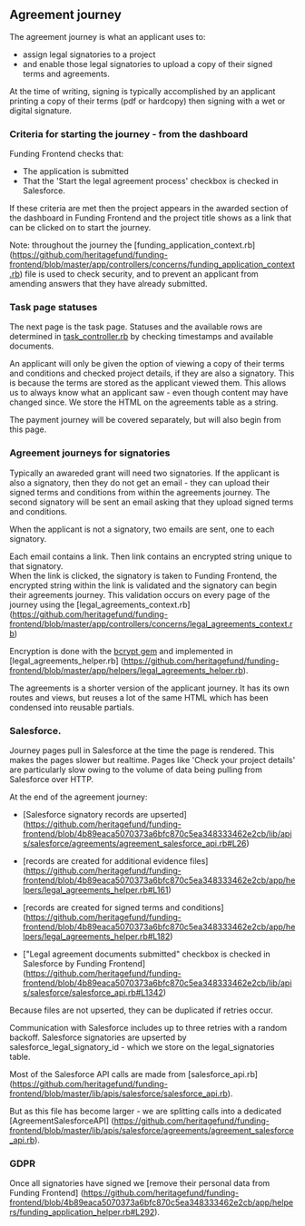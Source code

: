 ## Agreement journey

The agreement journey is what an applicant uses to:

- assign legal signatories to a project
- and enable those legal signatories to upload a copy of their signed terms and agreements.

At the time of writing, signing is typically accomplished by an applicant printing a copy of their
terms (pdf or hardcopy) then signing with a wet or digital signature.

### Criteria for starting the journey - from the dashboard

Funding Frontend checks that:

- The application is submitted
- That the 'Start the legal agreement process' checkbox is checked in Salesforce.

If these criteria are met then the project appears in the awarded section of the dashboard in Funding Frontend
and the project title shows as a link that can be clicked on to start the journey.

Note: throughout the journey the [funding_application_context.rb]
(https://github.com/heritagefund/funding-frontend/blob/master/app/controllers/concerns/funding_application_context.rb) 
file is used to check security, and to prevent
an applicant from amending answers that they have already submitted.

### Task page statuses

The next page is the task page.  Statuses and the available rows are determined in 
[task_controller.rb](https://github.com/heritagefund/funding-frontend/blob/master/app/controllers/funding_application/tasks_controller.rb)
by checking timestamps and available documents.

An applicant will only be given the option of viewing a copy of their terms and conditions and checked project details, 
if they are also a signatory. 
This is because the terms are stored as the applicant viewed them.  This allows us to always know
what an applicant saw - even though content may have changed since.  We store the HTML on the agreements table as a string.

The payment journey will be covered separately, but will also begin from this page.

### Agreement journeys for signatories

Typically an awareded grant will need two signatories.  If the applicant is also a signatory, then they do not get an email - they can 
upload their signed terms and conditions from within the agreements journey. The second signatory will be sent an email asking that
they upload signed terms and conditions.

When the applicant is not a signatory, two emails are sent, one to each signatory.

Each email contains a link.  Then link contains an encrypted string unique to that signatory.  
When the link is clicked, the signatory is taken to Funding Frontend, the encrypted string within the link is validated and the
signatory can begin their agreements journey.  This validation occurs on every page of the journey using the [legal_agreements_context.rb]
(https://github.com/heritagefund/funding-frontend/blob/master/app/controllers/concerns/legal_agreements_context.rb)

Encryption is done with the [bcrypt gem](https://github.com/bcrypt-ruby/bcrypt-ruby) and implemented in [legal_agreements_helper.rb]
(https://github.com/heritagefund/funding-frontend/blob/master/app/helpers/legal_agreements_helper.rb).

The agreements is a shorter version of the applicant journey.  It has its own routes and views, but reuses a lot of the same HTML
which has been condensed into reusable partials.

### Salesforce.

Journey pages pull in Salesforce at the time the page is rendered.  This makes the pages slower but realtime.
Pages like 'Check your project details' are particularly slow owing to the volume of data being pulling from 
Salesforce over HTTP.  

At the end of the agreement journey:

- [Salesforce signatory records are upserted]
(https://github.com/heritagefund/funding-frontend/blob/4b89eaca5070373a6bfc870c5ea348333462e2cb/lib/apis/salesforce/agreements/agreement_salesforce_api.rb#L26) 

- [records are created for additional evidence files]
(https://github.com/heritagefund/funding-frontend/blob/4b89eaca5070373a6bfc870c5ea348333462e2cb/app/helpers/legal_agreements_helper.rb#L161)

- [records are created for signed terms and conditions]
(https://github.com/heritagefund/funding-frontend/blob/4b89eaca5070373a6bfc870c5ea348333462e2cb/app/helpers/legal_agreements_helper.rb#L182)

- ["Legal agreement documents submitted" checkbox is checked in Salesforce by Funding Frontend]
(https://github.com/heritagefund/funding-frontend/blob/4b89eaca5070373a6bfc870c5ea348333462e2cb/lib/apis/salesforce/salesforce_api.rb#L1342)

Because files are not upserted, they can be duplicated if retries occur.

Communication with Salesforce includes up to three retries with a random backoff.  Salesforce signatories are upserted by
salesforce_legal_signatory_id - which we store on the legal_signatories table.

Most of the Salesforce API calls are made from [salesforce_api.rb]
(https://github.com/heritagefund/funding-frontend/blob/master/lib/apis/salesforce/salesforce_api.rb).

But as this file has become larger - we are splitting calls into a dedicated [AgreementSalesforceAPI]
(https://github.com/heritagefund/funding-frontend/blob/master/lib/apis/salesforce/agreements/agreement_salesforce_api.rb).

### GDPR

Once all signatories have signed we [remove their personal data from Funding Frontend]
(https://github.com/heritagefund/funding-frontend/blob/4b89eaca5070373a6bfc870c5ea348333462e2cb/app/helpers/funding_application_helper.rb#L292).
